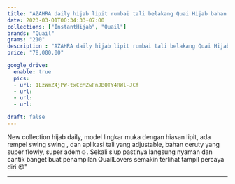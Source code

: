 ```yaml
---
title: "AZAHRA daily hijab lipit rumbai tali belakang Quai Hijab bahan ceruty"
date: 2023-03-01T00:34:33+07:00
collections: ["InstantHijab", "Quail"]
brands: "Quail"
grams: "210"
description : "AZAHRA daily hijab lipit rumbai tali belakang Quai Hijab bahan ceruty"
price: "78,000.00"

google_drive:
  enable: true
  pics:
  - url: 1LzWmZ4jPW-txCcMZwFnJBQTY4RWl-JCf
  - url: 
  - url: 
  - url: 

draft: false
---
```


New collection hijab daily, model lingkar muka dengan hiasan lipit, ada rempel swing swing , dan aplikasi tali yang adjustable, bahan ceruty yang super flowly, super adem☺️. Sekali slup pastinya langsung nyaman dan cantik banget buat penampilan QuailLovers semakin terlihat tampil percaya diri 😍"

----------    
 
